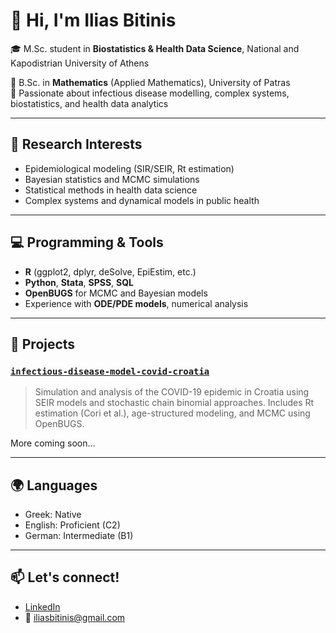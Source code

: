 # 👋 Hi, I'm Ilias Bitinis


🎓 M.Sc. student in **Biostatistics & Health Data Science**, National and Kapodistrian University of Athens

📐 B.Sc. in **Mathematics** (Applied Mathematics), University of Patras  
🔬 Passionate about infectious disease modelling, complex systems, biostatistics, and health data analytics  

---

## 🧪 Research Interests
- Epidemiological modeling (SIR/SEIR, Rt estimation)
- Bayesian statistics and MCMC simulations
- Statistical methods in health data science
- Complex systems and dynamical models in public health

---

## 💻 Programming & Tools
- **R** (ggplot2, dplyr, deSolve, EpiEstim, etc.)
- **Python**, **Stata**, **SPSS**, **SQL**
- **OpenBUGS** for MCMC and Bayesian models
- Experience with **ODE/PDE models**, numerical analysis

---

## 📂 Projects

### [`infectious-disease-model-covid-croatia`](https://github.com/iliasbitinis/infectious-disease-model-covid-croatia)
> Simulation and analysis of the COVID-19 epidemic in Croatia using SEIR models and stochastic chain binomial approaches. Includes Rt estimation (Cori et al.), age-structured modeling, and MCMC using OpenBUGS.

More coming soon...

---

## 🌍 Languages
- Greek: Native  
- English: Proficient (C2)  
- German: Intermediate (B1)

---

## 📫 Let's connect!
- [LinkedIn](https://www.linkedin.com/in/ilias-bitinis-77b158260)
- 📧 iliasbitinis@gmail.com
